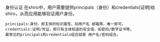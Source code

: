 身份认证
    在shiro中，用户需要提供principals（身份）和credentials(证明)给shiro，从而应用能够验证用户身份。

    principals:身份，即主体的标识属性，如用户名 邮箱等，唯一即可。
    credentials:证明/凭证，即只有主体知道的安全值，如密码/数字证书等。
    最常见的principals和credentials组合就是 用户名/密码组合。

